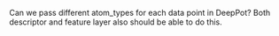 Can we pass different atom_types for each data point in DeepPot?
Both descriptor and feature layer also should be able to do this.